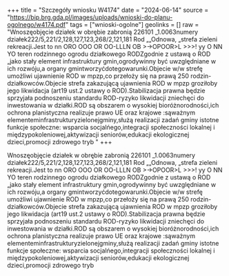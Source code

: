 +++
title = "Szczegóły wniosku W4174"
date = "2024-06-14"
source = "https://bip.brg.gda.pl/images/uploads/wnioski-do-planu-ogolnego/w4174.pdf"
tags = ["wnioski-ogolne"]
geolinks = []
raw = "Wnoszęobjęcie działek w obrębie zabronią 226101 _1.0063numery działek222/5,221/2,128,127,123,268/2,121,181 Rod „„Odnowa, „strefa zieleni rekreacji.Jest to nn ORO OOO OR OO-LLLN OB >->OPOOR>L >>>! yy O NN YO teren rodzinnego ogrodu działkowego RODZgodnie z ustawą o ROD „jako stały element infrastruktury gmin,ogrodywinny być uwzględniane w ich rozwóju,a organy gmintworzyćdotegowarunki.Objecie w/w strefę umożliwi ujawnienie ROD w mpzp,co przełoży się na prawą 250 rodzin- działkowców.Objecie strefa zakazującą ujawnienia ROD w mpzp groziłoby jego likwidacja (art19 ust.2 ustawy o ROD).Stabilizacja prawna będzie sprzyjała podnoszeniu standardu ROD-ryzyko likwidacji zniechęci do inwestowania w działki.ROD są obszarem o wysokiej bioróżnorodności,ich ochrona planistyczna realizuje prawo UE oraz krajowe :sąważnym elementeminfrastrukturyzielonejgminy,służą realizacji zadań gminy istotne funkcje społeczne: wsparcia socjalńego,integracji społeczności lokalnej i międzypokoleniowej,aktywizacji seniorów,edukacji ekologicznej dzieci,promocji zdrowego tryb "
+++

Wnoszęobjęcie działek w obrębie zabronią 226101 _1.0063numery
działek222/5,221/2,128,127,123,268/2,121,181 Rod „„Odnowa, „strefa zieleni rekreacji.Jest to
nn ORO OOO OR OO-LLLN OB >->OPOOR>L >>>!
yy O NN YO
teren rodzinnego ogrodu działkowego RODZgodnie z ustawą o ROD „jako stały element
infrastruktury gmin,ogrodywinny być uwzględniane w ich rozwóju,a organy
gmintworzyćdotegowarunki.Objecie w/w strefę umożliwi ujawnienie ROD w mpzp,co przełoży się
na prawą 250 rodzin- działkowców.Objecie strefa zakazującą ujawnienia ROD w mpzp groziłoby
jego likwidacja (art19 ust.2 ustawy o ROD).Stabilizacja prawna będzie sprzyjała podnoszeniu
standardu ROD-ryzyko likwidacji zniechęci do inwestowania w działki.ROD są obszarem o
wysokiej bioróżnorodności,ich ochrona planistyczna realizuje prawo UE oraz krajowe :sąważnym
elementeminfrastrukturyzielonejgminy,służą realizacji zadań gminy istotne funkcje społeczne:
wsparcia socjalńego,integracji społeczności lokalnej i międzypokoleniowej,aktywizacji
seniorów,edukacji ekologicznej dzieci,promocji zdrowego tryb



